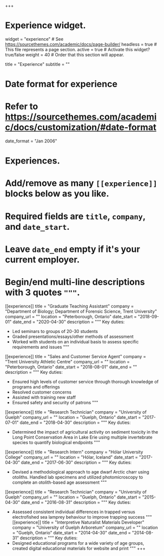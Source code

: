 +++
# Experience widget.
widget = "experience"  # See https://sourcethemes.com/academic/docs/page-builder/
headless = true  # This file represents a page section.
active = true  # Activate this widget? true/false
weight = 40  # Order that this section will appear.

title = "Experience"
subtitle = ""

# Date format for experience
#   Refer to https://sourcethemes.com/academic/docs/customization/#date-format
date_format = "Jan 2006"

# Experiences.
#   Add/remove as many `[[experience]]` blocks below as you like.
#   Required fields are `title`, `company`, and `date_start`.
#   Leave `date_end` empty if it's your current employer.
#   Begin/end multi-line descriptions with 3 quotes `"""`.
[[experience]]
  title = "Graduate Teaching Assistant"
  company = "Department of Biology; Department of Forensic Science, Trent University"
  company_url = ""
  location = "Peterborough, Ontario"
  date_start = "2018-09-01"
  date_end = "2020-04-30"
  description = """
  Key duties:
  
  * Led seminars to groups of 20-30 students 
  * Graded presentations/essays/other methods of assessment
  * Worked with students on an individual basis to assess specific requirements and issues
  """

[[experience]]
  title = "Sales and Customer Service Agent"
  company = "Trent University Athletic Centre"
  company_url = ""
  location = "Peterborough, Ontario"
  date_start = "2018-08-01"
  date_end = ""
  description = """
  Key duties:

  * Ensured high levels of customer service through thorough knowledge of programs and offerings
  * Resolved customer concerns
  * Assisted with training new staff
  * Ensured safety and security of patrons
  """
  
[[experience]]
  title = "Research Technician"
  company = "University of Guelph"
  company_url = ""
  location = "Guelph, Ontario"
  date_start = "2017-07-01"
  date_end = "2018-04-30"
  description = """
  Key duties:
  * Determined the impact of agricultural activity on sediment toxicity in the Long Point Conservation Area in Lake Erie using multiple invertebrate species to quantify biological endpoints
  """
  
  [[experience]]
  title = "Research Intern"
  company = "Hólar University College"
  company_url = ""
  location = "Hólar, Iceland"
  date_start = "2017-04-30"
  date_end = "2017-06-30"
  description = """
  Key duties:
  * Devised a methodological approach to age dwarf Arctic charr using otoliths. Handled lab specimens and utilized photomicroscopy to complete an otolith-based age assessment
  """
  
  [[experience]]
  title = "Research Technician"
  company = "University of Guelph"
  company_url = ""
  location = "Guelph, Ontario"
  date_start = "2015-04-30"
  date_end = "2016-08-31"
  description = """
  Key duties:
  * Assessed consistent individual differences in trapped versus electrofished sea lamprey behaviour to improve trapping success
  """  
  [[experience]]
  title = "Interpretive Naturalist Materials Developer"
  company = "University of Guelph Arboretum"
  company_url = ""
  location = "Guelph, Ontario"
  date_start = "2014-04-30"
  date_end = "2014-08-31"
  description = """
  Key duties:
  * Designed educational programs for a wide variety of age groups, created digital educational materials for website and print
  """
+++
